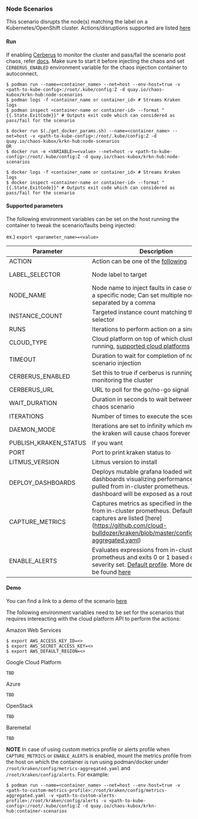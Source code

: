 ### Node Scenarios
This scenario disrupts the node(s) matching the label on a Kubernetes/OpenShift cluster. Actions/disruptions supported are listed [here](https://github.com/cloud-bulldozer/kraken/blob/master/docs/node_scenarios.md)

#### Run
If enabling [Cerberus](https://github.com/cloud-bulldozer/kraken#kraken-scenario-passfail-criteria-and-report) to monitor the cluster and pass/fail the scenario post chaos, refer [docs](https://github.com/cloud-bulldozer/kraken-hub/tree/main/docs/cerberus.md). Make sure to start it before injecting the chaos and set `CERBERUS_ENABLED` environment variable for the chaos injection container to autoconnect.

```
$ podman run --name=<container_name> --net=host --env-host=true -v <path-to-kube-config>:/root/.kube/config:Z -d quay.io/chaos-kubox/krkn-hub:node-scenarios
$ podman logs -f <container_name or container_id> # Streams Kraken logs
$ podman inspect <container-name or container-id> --format "{{.State.ExitCode}}" # Outputs exit code which can considered as pass/fail for the scenario
```

```
$ docker run $(./get_docker_params.sh) --name=<container_name> --net=host -v <path-to-kube-config>:/root/.kube/config:Z -d quay.io/chaos-kubox/krkn-hub:node-scenarios
OR 
$ docker run -e <VARIABLE>=<value> --net=host -v <path-to-kube-config>:/root/.kube/config:Z -d quay.io/chaos-kubox/krkn-hub:node-scenarios

$ docker logs -f <container_name or container_id> # Streams Kraken logs
$ docker inspect <container-name or container-id> --format "{{.State.ExitCode}}" # Outputs exit code which can considered as pass/fail for the scenario
```

#### Supported parameters

The following environment variables can be set on the host running the container to tweak the scenario/faults being injected:

ex.) 
`export <parameter_name>=<value>`

Parameter               | Description                                                           | Default
----------------------- | -----------------------------------------------------------------     | ------------------------------------ |
ACTION                  | Action can be one of the [following](https://github.com/cloud-bulldozer/kraken/blob/master/docs/node_scenarios.md) | node_stop_start_scenario |
LABEL_SELECTOR          | Node label to target                                                  | node-role.kubernetes.io/worker       |
NODE_NAME               | Node name to inject faults in case of targeting a specific node; Can set multiple node names separated by a comma      | ""                                   |
INSTANCE_COUNT          | Targeted instance count matching the label selector                   | 1                                    |
RUNS                    | Iterations to perform action on a single node                         | 1                                    |
CLOUD_TYPE              | Cloud platform on top of which cluster is running, [supported cloud platforms](https://github.com/cloud-bulldozer/kraken/blob/master/docs/node_scenarios.md)                     | aws |
TIMEOUT                 | Duration to wait for completion of node scenario injection             | 180                                |
CERBERUS_ENABLED        | Set this to true if cerberus is running and monitoring the cluster    | False                                |
CERBERUS_URL            | URL to poll for the go/no-go signal                                   | http://0.0.0.0:8080                  |
WAIT_DURATION           | Duration in seconds to wait between each chaos scenario               | 60                                   |
ITERATIONS              | Number of times to execute the scenarios                              | 1                                    |
DAEMON_MODE             | Iterations are set to infinity which means that the kraken will cause chaos forever | False                  |
PUBLISH_KRAKEN_STATUS              | If you want                         | True                                    |
PORT              | Port to print kraken status to                             | 8081                                    |
LITMUS_VERSION             | Litmus version to install | v.1.13.8                 |
DEPLOY_DASHBOARDS | Deploys mutable grafana loaded with dashboards visualizing performance metrics pulled from in-cluster prometheus. The dashboard will be exposed as a route. | False |
CAPTURE_METRICS   | Captures metrics as specified in the profile from in-cluster prometheus. Default metrics captures are listed [here] (https://github.com/cloud-bulldozer/kraken/blob/master/config/metrics-aggregated.yaml) | False |
ENABLE_ALERTS     | Evaluates expressions from in-cluster prometheus and exits 0 or 1 based on the severity set. [Default profile](https://github.com/cloud-bulldozer/kraken/blob/master/config/alerts). More details can be found [here](https://github.com/cloud-bulldozer/kraken#alerts) | False |

#### Demo
You can find a link to a demo of the scenario [here](https://asciinema.org/a/ANZY7HhPdWTNaWt4xMFanF6Q5)


The following environment variables need to be set for the scenarios that requires intereacting with the cloud platform API to perform the actions:

Amazon Web Services
```
$ export AWS_ACCESS_KEY_ID=<>
$ export AWS_SECRET_ACCESS_KEY=<>
$ export AWS_DEFAULT_REGION=<>
```

Google Cloud Platform
```
TBD
```

Azure
```
TBD
```

OpenStack

```
TBD
```

Baremetal
```
TBD
```

**NOTE** In case of using custom metrics profile or alerts profile when `CAPTURE_METRICS` or `ENABLE_ALERTS` is enabled, mount the metrics profile from the host on which the container is run using podman/docker under `/root/kraken/config/metrics-aggregated.yaml` and `/root/kraken/config/alerts`. For example:
```
$ podman run --name=<container_name> --net=host --env-host=true -v <path-to-custom-metrics-profile>:/root/kraken/config/metrics-aggregated.yaml -v <path-to-custom-alerts-profile>:/root/kraken/config/alerts -v <path-to-kube-config>:/root/.kube/config:Z -d quay.io/chaos-kubox/krkn-hub:container-scenarios
